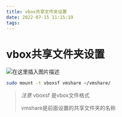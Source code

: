 ```yaml
---
title: vbox共享文件夹设置
date: 2022-07-15 11:15:19
tags:
---
```

# vbox共享文件夹设置

![在这里插入图片描述](https://img-blog.csdnimg.cn/20201209181839978.png?x-oss-process=image/watermark,type_ZmFuZ3poZW5naGVpdGk,shadow_10,text_aHR0cHM6Ly9ibG9nLmNzZG4ubmV0L2FiZWxyb3g=,size_16,color_FFFFFF,t_70)

~~~bash
sudo mount -t vboxsf vmshare ~/vmshare/ 
~~~

> *注意*   vboxsf 是vbox文件格式
>
> vmshare是前面设置的共享文件夹的名称
